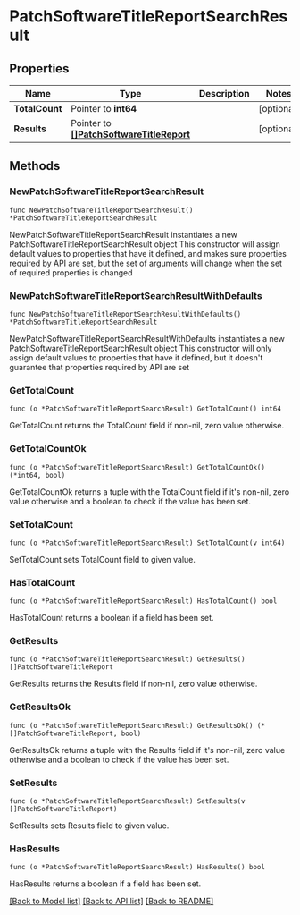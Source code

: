 # PatchSoftwareTitleReportSearchResult

## Properties

Name | Type | Description | Notes
------------ | ------------- | ------------- | -------------
**TotalCount** | Pointer to **int64** |  | [optional] 
**Results** | Pointer to [**[]PatchSoftwareTitleReport**](PatchSoftwareTitleReport.md) |  | [optional] 

## Methods

### NewPatchSoftwareTitleReportSearchResult

`func NewPatchSoftwareTitleReportSearchResult() *PatchSoftwareTitleReportSearchResult`

NewPatchSoftwareTitleReportSearchResult instantiates a new PatchSoftwareTitleReportSearchResult object
This constructor will assign default values to properties that have it defined,
and makes sure properties required by API are set, but the set of arguments
will change when the set of required properties is changed

### NewPatchSoftwareTitleReportSearchResultWithDefaults

`func NewPatchSoftwareTitleReportSearchResultWithDefaults() *PatchSoftwareTitleReportSearchResult`

NewPatchSoftwareTitleReportSearchResultWithDefaults instantiates a new PatchSoftwareTitleReportSearchResult object
This constructor will only assign default values to properties that have it defined,
but it doesn't guarantee that properties required by API are set

### GetTotalCount

`func (o *PatchSoftwareTitleReportSearchResult) GetTotalCount() int64`

GetTotalCount returns the TotalCount field if non-nil, zero value otherwise.

### GetTotalCountOk

`func (o *PatchSoftwareTitleReportSearchResult) GetTotalCountOk() (*int64, bool)`

GetTotalCountOk returns a tuple with the TotalCount field if it's non-nil, zero value otherwise
and a boolean to check if the value has been set.

### SetTotalCount

`func (o *PatchSoftwareTitleReportSearchResult) SetTotalCount(v int64)`

SetTotalCount sets TotalCount field to given value.

### HasTotalCount

`func (o *PatchSoftwareTitleReportSearchResult) HasTotalCount() bool`

HasTotalCount returns a boolean if a field has been set.

### GetResults

`func (o *PatchSoftwareTitleReportSearchResult) GetResults() []PatchSoftwareTitleReport`

GetResults returns the Results field if non-nil, zero value otherwise.

### GetResultsOk

`func (o *PatchSoftwareTitleReportSearchResult) GetResultsOk() (*[]PatchSoftwareTitleReport, bool)`

GetResultsOk returns a tuple with the Results field if it's non-nil, zero value otherwise
and a boolean to check if the value has been set.

### SetResults

`func (o *PatchSoftwareTitleReportSearchResult) SetResults(v []PatchSoftwareTitleReport)`

SetResults sets Results field to given value.

### HasResults

`func (o *PatchSoftwareTitleReportSearchResult) HasResults() bool`

HasResults returns a boolean if a field has been set.


[[Back to Model list]](../README.md#documentation-for-models) [[Back to API list]](../README.md#documentation-for-api-endpoints) [[Back to README]](../README.md)


